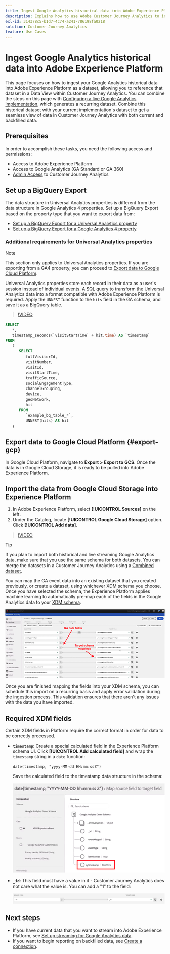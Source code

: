 ```yaml
---
title: Ingest Google Analytics historical data into Adobe Experience Platform
description: Explains how to use Adobe Customer Journey Analytics to ingest your Google Analytics data into Adobe Experience Platform. 
exl-id: 314378c5-b1d7-4c74-a241-786198fa0218
solution: Customer Journey Analytics
feature: Use Cases
---
```


# Ingest Google Analytics historical data into Adobe Experience Platform

This page focuses on how to ingest your Google Analytics historical data into Adobe Experience Platform as a dataset, allowing you to reference that dataset in a Data View within Customer Journey Analytics. You can combine the steps on this page with [Configuring a live Google Analytics implementation](streaming.md), which generates a recurring dataset. Combine this historical dataset with your current implementation's dataset to get a seamless view of data in Customer Journey Analytics with both current and backfilled data.

## Prerequisites

In order to accomplish these tasks, you need the following access and permissions:

* Access to Adobe Experience Platform
* Access to Google Analytics (GA Standard or GA 360)
* [Admin Access](/help/admin/cja-access-control.md) to Customer Journey Analytics

## Set up a BigQuery Export

The data structure in Universal Analytics properties is different from the data structure in Google Analytics 4 properties. Set up a BigQuery Export based on the property type that you want to export data from:

* [Set up a BigQuery Export for a Universal Analytics property](https://support.google.com/analytics/answer/3416092)
* [Set up a BigQuery Export for a Google Analytics 4 property](https://support.google.com/analytics/answer/9823238)

### Additional requirements for Universal Analytics properties

>[!NOTE]
>
>This section only applies to Universal Analytics properties. If you are exporting from a GA4 property, you can proceed to [Export data to Google Cloud Platform](#export-gcp).

Universal Analytics properties store each record in their data as a user's session instead of individual events. A SQL query to transform the Universal Analytics data into a format compatible with Adobe Experience Platform is required. Apply the `UNNEST` function to the `hits` field in the GA schema, and save it as a BigQuery table.

>[!VIDEO](https://video.tv.adobe.com/v/332634)

```sql
SELECT
   *,
   timestamp_seconds(`visitStartTime` + hit.time) AS `timestamp` 
FROM
   (
      SELECT
         fullVisitorId,
         visitNumber,
         visitId,
         visitStartTime,
         trafficSource,
         socialEngagementType,
         channelGrouping,
         device,
         geoNetwork,
         hit 
      FROM
         `example_bq_table_*`,
         UNNEST(hits) AS hit 
   )
```

## Export data to Google Cloud Platform {#export-gcp}

In Google Cloud Platform, navigate to **Export > Export to GCS**. Once the data is in Google Cloud Storage, it is ready to be pulled into Adobe Experience Platform.

## Import the data from Google Cloud Storage into Experience Platform

1. In Adobe Experience Platform, select **[!UICONTROL Sources]** on the left.
1. Under the Catalog, locate **[!UICONTROL Google Cloud Storage]** option. Click **[!UICONTROL Add data]**.

>[!VIDEO](https://video.tv.adobe.com/v/332676)

>[!TIP]
>
>If you plan to import both historical and live streaming Google Analytics data, make sure that you use the same schema for both datasets. You can merge the datasets in a Customer Journey Analytics using a [Combined dataset](/help/connections/combined-dataset.md).

You can map the GA event data into an existing dataset that you created previously, or create a dataset, using whichever XDM schema you choose. Once you have selected the schema, the Experience Platform applies machine learning to automatically pre-map each of the fields in the Google Analytics data to your [XDM schema](https://experienceleague.adobe.com/docs/experience-platform/xdm/home.html#ui).

![Schema map](../assets/schema-map.png)

Once you are finished mapping the fields into your XDM schema, you can schedule this import on a recurring basis and apply error validation during the ingestion process. This validation ensures that there aren't any issues with the data you have imported.

## Required XDM fields

Certain XDM fields in Platform require the correct format in order for data to be correctly processed.

* **`timestamp`**: Create a special calculated field in the Experience Platform schema UI. Click **[!UICONTROL Add calculated field]** and wrap the `timestamp` string in a `date` function:

   `date(timestamp, "yyyy-MM-dd HH:mm:ssZ")`

   Save the calculated field to the timestamp data structure in the schema:

   ![Timestamp](../assets/timestamp.png)

* **`_id`**: This field must have a value in it - Customer Journey Analytics does not care what the value is. You can add a "1" to the field:

   ![ID](../assets/_id.png)

## Next steps

* If you have current data that you want to stream into Adobe Experience Platform, see [Set up streaming for Google Analytics data](streaming.md).
* If you want to begin reporting on backfilled data, see [Create a connection](/help/connections/create-connection.md).
